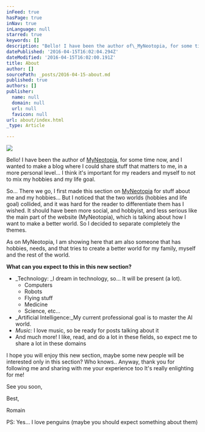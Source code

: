 ```yaml
---
inFeed: true
hasPage: true
inNav: true
inLanguage: null
starred: true
keywords: []
description: "Bello! I have been the author of\_MyNeotopia, for some time now, and I wanted to make a blog where I could share stuff that matters to me, in a more personal level... I think it's important for my readers and myself to not to mix my hobbies and my life goal."
datePublished: '2016-04-15T16:02:04.294Z'
dateModified: '2016-04-15T16:02:00.191Z'
title: About
author: []
sourcePath: _posts/2016-04-15-about.md
published: true
authors: []
publisher:
  name: null
  domain: null
  url: null
  favicon: null
url: about/index.html
_type: Article

---
```

![](https://the-grid-user-content.s3-us-west-2.amazonaws.com/12146b3e-eedc-467b-829f-79c6d95cc2e8.jpg)

Bello! I have been the author of [MyNeotopia][0], for some time now, and I wanted to make a blog where I could share stuff that matters to me, in a more personal level... I think it's important for my readers and myself to not to mix my hobbies and my life goal.

So... There we go, I first made this section on [MyNeotopia][0] for stuff about me and my hobbies... But I noticed that the two worlds (hobbies and life goal) collided, and it was hard for the reader to differentiate them has I wished. It should have been more social, and hobbyist, and less serious like the main part of the website (MyNeotopia), which is talking about how I want to make a better world. So I decided to separate completely the themes.

As on MyNeotopia, I am showing here that am also someone that has hobbies, needs, and that tries to create a better world for my family, myself and the rest of the world.

**What can you expect to this in this new section?**

* _Technology: _I dream in technology, so... It will be present (a lot).
  * Computers
  * Robots
  * Flying stuff
  * Medicine
  * Science, etc...
* _Artificial Intelligence:_My current professional goal is to master the AI world.
* _Music:_ I love music, so be ready for posts talking about it 
* And much more! I like, read, and do a lot in these fields, so expect me to share a lot in these domains 

I hope you will enjoy this new section, maybe some new people will be interested only in this section? Who knows.. Anyway, thank you for following me and sharing with me your experience too It's really enlighting for me!

See you soon,

Best,

Romain

PS: Yes... I love penguins (maybe you should expect something about them) 

[0]: http://myneotopia.com/